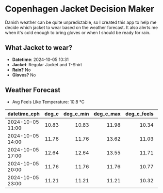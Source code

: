 
# Copenhagen Jacket Decision Maker

Danish weather can be quite unpredictable, so I created this app to help me decide which jacket to wear based on the weather forecast. 
It also alerts me when it's cold enough to bring gloves or when I should be ready for rain.

## What Jacket to wear?

- **Datetime**: 2024-10-05 10:31
- **Jacket**: Regular Jacket and T-Shirt
- **Rain?** No
- **Gloves?** No

## Weather Forecast
- Avg Feels Like Temperature: 10.8 °C

| datetime_cph     |   deg_c |   deg_c_min |   deg_c_max |   deg_c_feels | weather   | wind   | rain   |
|:-----------------|--------:|------------:|------------:|--------------:|:----------|:-------|:-------|
| 2024-10-05 11:00 |   10.83 |       10.83 |       11.98 |         10.34 | Clouds    | Low    | None   |
| 2024-10-05 14:00 |   11.76 |       11.76 |       13.62 |         11.03 | Clouds    | Low    | None   |
| 2024-10-05 17:00 |   12.64 |       12.64 |       13.55 |         11.71 | Clouds    | Low    | None   |
| 2024-10-05 20:00 |   11.76 |       11.76 |       11.76 |         10.77 | Clear     | Low    | None   |
| 2024-10-05 23:00 |   11.21 |       11.21 |       11.21 |         10.32 | Clouds    | Low    | None   |
        